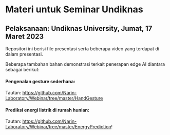 # Materi untuk Seminar Undiknas
## Pelaksanaan: Undiknas University, Jumat, 17 Maret 2023 

Repositori ini berisi file presentasi serta beberapa video yang terdapat di dalam presentasi.

Beberapa tambahan bahan demonstrasi terkait penerapan edge AI diantara sebagai berikut:
#### Pengenalan gesture sederhana:
Tautan: https://github.com/Narin-Laboratory/Webinar/tree/master/HandGesture

#### Prediksi energi listrik di rumah hunian:
Tautan: https://github.com/Narin-Laboratory/Webinar/tree/master/EnergyPrediction!
